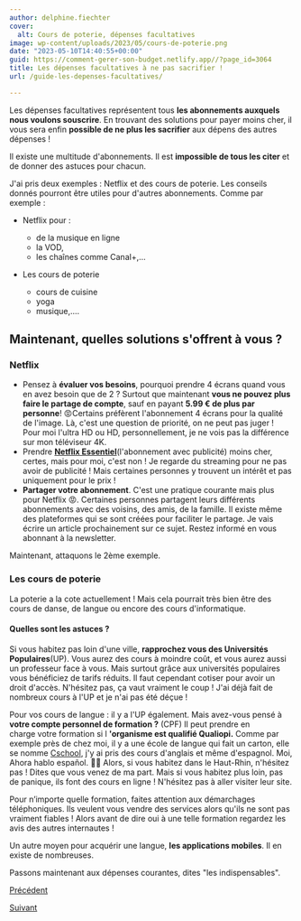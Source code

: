 ```yaml
---
author: delphine.fiechter
cover:
  alt: Cours de poterie, dépenses facultatives
image: wp-content/uploads/2023/05/cours-de-poterie.png
date: "2023-05-10T14:40:55+00:00"
guid: https://comment-gerer-son-budget.netlify.app//?page_id=3064
title: Les dépenses facultatives à ne pas sacrifier !
url: /guide-les-depenses-facultatives/

---
```

Les dépenses facultatives représentent tous **les abonnements auxquels nous voulons souscrire**. En trouvant des solutions pour payer moins cher, il vous sera enfin **possible de ne plus les sacrifier** aux dépens des autres dépenses !

Il existe une multitude d'abonnements. Il est **impossible de tous les citer** et de donner des astuces pour chacun.

J'ai pris deux exemples : Netflix et des cours de poterie. Les conseils donnés pourront être utiles pour d'autres abonnements. Comme par exemple :

- Netflix pour :
  - de la musique en ligne
  - la VOD,
  - les chaînes comme Canal+,...

- Les cours de poterie
  - cours de cuisine
  - yoga
  - musique,....

## Maintenant, quelles solutions s'offrent à vous ?

### Netflix

- Pensez à **évaluer vos besoins**, pourquoi prendre 4 écrans quand vous en avez besoin que de 2 ? Surtout que maintenant **vous ne pouvez plus faire le partage de compte**, sauf en payant **5.99 € de plus par personne**! 😡Certains préfèrent l'abonnement 4 écrans pour la qualité de l'image. Là, c'est une question de priorité, on ne peut pas juger ! Pour moi l'ultra HD ou HD, personnellement, je ne vois pas la différence sur mon téléviseur 4K.
- Prendre **[Netflix Essentiel](https://www.slate.fr/story/243983/netflix-avec-pub-television-prix-abonnement-essentiel "netflix essentiel")**(l'abonnement avec publicité) moins cher, certes, mais pour moi, c'est non ! Je regarde du streaming pour ne pas avoir de publicité ! Mais certaines personnes y trouvent un intérêt et pas uniquement pour le prix !
- **Partager votre abonnement**. C'est une pratique courante mais plus pour Netflix 😡. Certaines personnes partagent leurs différents abonnements avec des voisins, des amis, de la famille. Il existe même des plateformes qui se sont créées pour faciliter le partage. Je vais écrire un article prochainement sur ce sujet. Restez informé en vous abonnant à la newsletter.

Maintenant, attaquons le 2ème exemple.

### Les cours de poterie

La poterie a la cote actuellement ! Mais cela pourrait très bien être des cours de danse, de langue ou encore des cours d'informatique.

#### Quelles sont les astuces ?

Si vous habitez pas loin d'une ville, **rapprochez vous des Universités Populaires**(UP). Vous aurez des cours à moindre coût, et vous aurez aussi un professeur face à vous. Mais surtout grâce aux universités populaires vous bénéficiez de tarifs réduits. Il faut cependant cotiser pour avoir un droit d'accès. N'hésitez pas, ça vaut vraiment le coup ! J'ai déjà fait de nombreux cours à l'UP et je n'ai pas été déçue !

Pour vos cours de langue : il y a l'UP également. Mais avez-vous pensé à **votre compte personnel de formation ?** (CPF) Il peut prendre en charge votre formation si l **'organisme est qualifié Qualiopi.** Comme par exemple près de chez moi, il y a une école de langue qui fait un carton, elle se nomme [Cschool](https://www.cschool.fr/ "Cschool"), j'y ai pris des cours d'anglais et même d'espagnol. Moi, Ahora hablo español. 🤣🤣 Alors, si vous habitez dans le Haut-Rhin, n'hésitez pas ! Dites que vous venez de ma part. Mais si vous habitez plus loin, pas de panique, ils font des cours en ligne ! N'hésitez pas à aller visiter leur site.

Pour n’importe quelle formation, faites attention aux démarchages téléphoniques. Ils veulent vous vendre des services alors qu'ils ne sont pas vraiment fiables ! Alors avant de dire oui à une telle formation regardez les avis des autres internautes !

Un autre moyen pour acquérir une langue, **les applications mobiles**. Il en existe de nombreuses.

Passons maintenant aux dépenses courantes, dites "les indispensables".

[Précédent](https://comment-gerer-son-budget.netlify.app//guide-les-depenses-extras "Précédent")

[Suivant](https://comment-gerer-son-budget.netlify.app//guide-les-depenses-indispensables "Suivantles dépenses indispensables")
